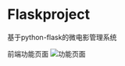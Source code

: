 # Flaskproject
基于python-flask的微电影管理系统

前端功能页面
![功能页面](https://github.com/budaLi/Flaskproject/blob/master/PQGCYN%40WJBQ2PL%24%7B~4U%24ORB.png)


